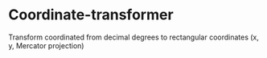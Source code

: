 # Coordinate-transformer
Transform coordinated from decimal degrees to rectangular coordinates (x, y, Mercator projection)
